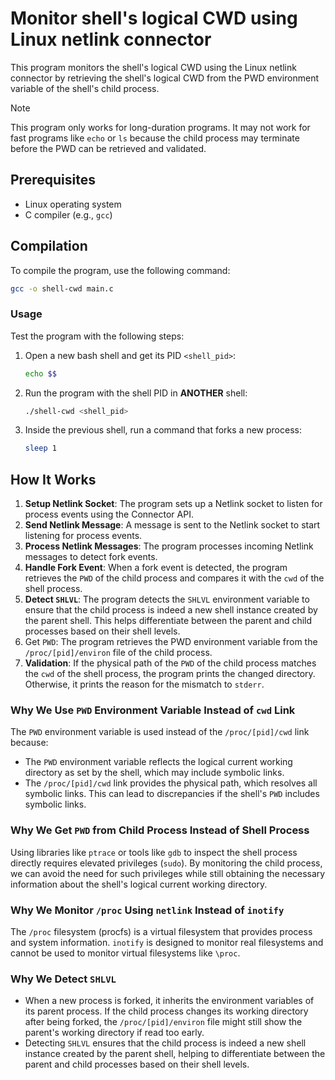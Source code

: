 # Monitor shell's logical CWD using Linux netlink connector

This program monitors the shell's logical CWD using the Linux netlink connector by retrieving the shell's logical CWD from the PWD environment variable of the shell's child process.

> [!NOTE]
> This program only works for long-duration programs. It may not work for fast programs like `echo` or `ls` because the child process may terminate before the PWD can be retrieved and validated.


## Prerequisites

- Linux operating system
- C compiler (e.g., `gcc`)

## Compilation

To compile the program, use the following command:

```sh
gcc -o shell-cwd main.c
```

### Usage

Test the program with the following steps:

1. Open a new bash shell and get its PID `<shell_pid>`:
    ```sh
    echo $$
    ```
2. Run the program with the shell PID in **ANOTHER** shell:
    ```sh
    ./shell-cwd <shell_pid>
    ```
3. Inside the previous shell, run a command that forks a new process:
    ```sh
    sleep 1
    ```

## How It Works

1. **Setup Netlink Socket**: The program sets up a Netlink socket to listen for process events using the Connector API.
2. **Send Netlink Message**: A message is sent to the Netlink socket to start listening for process events.
3. **Process Netlink Messages**: The program processes incoming Netlink messages to detect fork events.
4. **Handle Fork Event**: When a fork event is detected, the program retrieves the `PWD` of the child process and compares it with the `cwd` of the shell process.
5. **Detect `SHLVL`**: The program detects the `SHLVL` environment variable to ensure that the child process is indeed a new shell instance created by the parent shell. This helps differentiate between the parent and child processes based on their shell levels.
6. Get `PWD`: The program retrieves the PWD environment variable from the `/proc/[pid]/environ` file of the child process.
7. **Validation**: If the physical path of the `PWD` of the child process matches the `cwd` of the shell process, the program prints the changed directory. Otherwise, it prints the reason for the mismatch to `stderr`.

### Why We Use `PWD` Environment Variable Instead of `cwd` Link

The `PWD` environment variable is used instead of the `/proc/[pid]/cwd` link because:
- The `PWD` environment variable reflects the logical current working directory as set by the shell, which may include symbolic links.
- The `/proc/[pid]/cwd` link provides the physical path, which resolves all symbolic links. This can lead to discrepancies if the shell's `PWD` includes symbolic links.

### Why We Get `PWD` from Child Process Instead of Shell Process

Using libraries like `ptrace` or tools like `gdb` to inspect the shell process directly requires elevated privileges (`sudo`). By monitoring the child process, we can avoid the need for such privileges while still obtaining the necessary information about the shell's logical current working directory.

### Why We Monitor `/proc` Using `netlink` Instead of `inotify`

The `/proc` filesystem (procfs) is a virtual filesystem that provides process and system information. `inotify` is designed to monitor real filesystems and cannot be used to monitor virtual filesystems like `\proc`.

### Why We Detect `SHLVL`

- When a new process is forked, it inherits the environment variables of its parent process. If the child process changes its working directory after being forked, the `/proc/[pid]/environ` file might still show the parent's working directory if read too early.
- Detecting `SHLVL` ensures that the child process is indeed a new shell instance created by the parent shell, helping to differentiate between the parent and child processes based on their shell levels.
